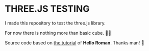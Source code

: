# THREE.JS TESTING  

I made this repository to test the three.js library. 

For now there is nothing more than basic cube. 💁‍♂️

Source code based on [the tutorial](https://www.youtube.com/watch?v=AYa0aJ9xd_U) of **Hello Roman**. Thanks man! 🍻
